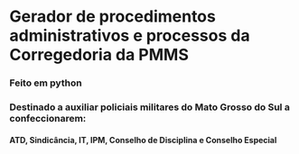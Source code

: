 # Gerador de procedimentos administrativos e processos da Corregedoria da PMMS

### Feito em python

### Destinado a auxiliar policiais militares do Mato Grosso do Sul a confeccionarem:
#### ATD, Sindicância, IT, IPM, Conselho de Disciplina e Conselho Especial